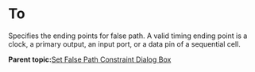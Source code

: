 # To

Specifies the ending points for false path. A valid timing ending point is a clock, a primary output, an input port, or a data pin of a sequential cell.

**Parent topic:**[Set False Path Constraint Dialog Box](GUID-81C96AB7-B502-4EAD-9786-62B54144D9FD.md)

